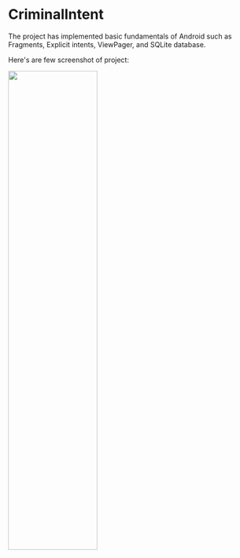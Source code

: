 # CriminalIntent
The project has implemented basic fundamentals of Android such as Fragments, Explicit intents, ViewPager, and SQLite database.

Here's are few screenshot of project:

<img src="https://github.com/nottherealironman/CriminalIntent/blob/master/screenshot-1.PNG" height="50%" width="60%"/>

